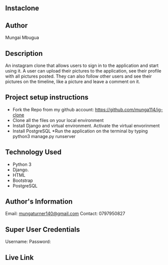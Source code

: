 ## Instaclone

## Author
Mungai Mbugua

## Description
An instagram clone that allows users to sign in to the application and start using it. A user can upload their pictures to the application, see their profile with all pictures posted. They can also follow other users and see their pictures on the timeline, like a picture and leave a comment on it.

## Project setup instructions
* Fork the Repo from my github account: https://github.com/munga114/ig-clone
* Clone all the files on your local environment
* Install Django and virtual environment. Activate the virtual envorinment
* Install PostgreSQL
*Run the application on the terminal by typing python3 manage.py runserver

## Technology Used
* Python 3
* Django.
* HTML
* Bootstrap
* PostgreSQL

## Author's Information
Email: mungaturner140@gmail.com
Contact: 0797950827

## Super User Credentials
Username: 
Password: 

## Live Link
